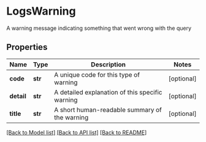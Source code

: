 # LogsWarning

A warning message indicating something that went wrong with the query

## Properties

| Name       | Type    | Description                                     | Notes      |
| ---------- | ------- | ----------------------------------------------- | ---------- |
| **code**   | **str** | A unique code for this type of warning          | [optional] |
| **detail** | **str** | A detailed explanation of this specific warning | [optional] |
| **title**  | **str** | A short human-readable summary of the warning   | [optional] |

[[Back to Model list]](README.md#documentation-for-models) [[Back to API list]](README.md#documentation-for-api-endpoints) [[Back to README]](README.md)
